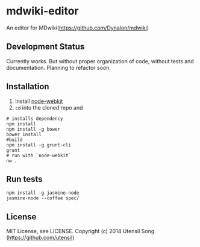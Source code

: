 mdwiki-editor
=============

An editor for MDwiki(https://github.com/Dynalon/mdwiki)

Development Status
----------------------

Currently works. But without proper organization of code, without tests and documentation. Planning to refactor soon.

Installation
----------------

1. Install [node-webkit](https://github.com/rogerwang/node-webkit)
2. `cd` into the cloned repo and 

```
# installs dependency
npm install
npm install -g bower
bower install
#build
npm install -g grunt-cli
grunt
# run with `node-webkit`
nw .
```

Run tests
---------------

```
npm install -g jasmine-node
jasmine-node --coffee spec/
```

License
-----------------

MIT License, see LICENSE. Copyright (c) 2014 Utensil Song (https://github.com/utensil)

